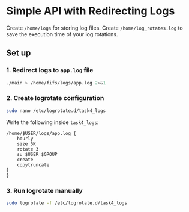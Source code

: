# Simple API with Redirecting Logs

Create `/home/logs` for storing log files. Create `/home/log_rotates.log` to save the execution time of your log rotations.

## Set up

### 1. Redirect logs to `app.log` file
```bash
./main > /home/fifs/logs/app.log 2>&1
```
### 2. Create logrotate configuration
```bash
sudo nano /etc/logrotate.d/task4_logs
```
Write the following inside `task4_logs`:
````
/home/$USER/logs/app.log {
	hourly
 	size 5K
	rotate 3
	su $USER $GROUP
	create
	copytruncate
}
}
````
### 3. Run logrotate manually
```bash
sudo logrotate -f /etc/logrotate.d/task4_logs
```
